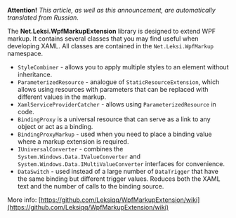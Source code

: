 **Attention!** _This article, as well as this announcement, are automatically translated from Russian_.

The **Net.Leksi.WpfMarkupExtension** library is designed to extend WPF markup. It contains several classes that you may find useful when developing XAML. All classes are contained in the `Net.Leksi.WpfMarkup` namespace.

* `StyleCombiner` - allows you to apply multiple styles to an element without inheritance.
* `ParameterizedResource` - analogue of `StaticResourceExtension`, which allows using resources with parameters that can be replaced with different values in the markup.
* `XamlServiceProviderCatcher` - allows using `ParameterizedResource` in code.
* `BindingProxy` is a universal resource that can serve as a link to any object or act as a binding.
* `BindingProxyMarkup` - used when you need to place a binding value where a markup extension is required.
* `IUniversalConverter` - combines the `System.Windows.Data.IValueConverter` and `System.Windows.Data.IMultiValueConverter` interfaces for convenience.
* `DataSwitch` - used instead of a large number of `DataTrigger` that have the same binding but different trigger values. Reduces both the XAML text and the number of calls to the binding source.

More info: [https://github.com/Leksiqq/WpfMarkupExtension/wiki](https://github.com/Leksiqq/WpfMarkupExtension/wiki)